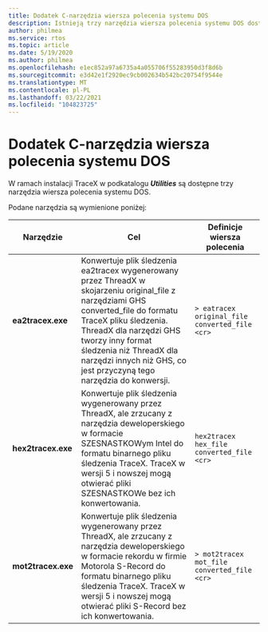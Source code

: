 ```yaml
---
title: Dodatek C-narzędzia wiersza polecenia systemu DOS
description: Istnieją trzy narzędzia wiersza polecenia systemu DOS dostępne w instalacji usługi Azure RTO TraceX w podkatalogu Utilities.
author: philmea
ms.service: rtos
ms.topic: article
ms.date: 5/19/2020
ms.author: philmea
ms.openlocfilehash: e1ec852a97a6735a4a055706f55283950d3f8d6b
ms.sourcegitcommit: e3d42e1f2920ec9cb002634b542bc20754f9544e
ms.translationtype: MT
ms.contentlocale: pl-PL
ms.lasthandoff: 03/22/2021
ms.locfileid: "104823725"
---
```

# <a name="appendix-c---dos-command-line-utilities"></a>Dodatek C-narzędzia wiersza polecenia systemu DOS

W ramach instalacji TraceX w podkatalogu ***Utilities*** są dostępne trzy narzędzia wiersza polecenia systemu DOS.

Podane narzędzia są wymienione poniżej:

| **Narzędzie**                              | **Cel**                               | **Definicje wiersza polecenia** |
| -------------------------------- | ----------------------------------------- | ---------------------------- |
| **ea2tracex.exe**                | Konwertuje plik śledzenia ea2tracex wygenerowany przez ThreadX w skojarzeniu original_file z narzędziami GHS converted_file do formatu TraceX pliku śledzenia. ThreadX dla narzędzi GHS tworzy inny format śledzenia niż ThreadX dla narzędzi innych niż GHS, co jest przyczyną tego narzędzia do konwersji. | ``` > eatracex original_file converted_file <cr> ``` | 
**hex2tracex.exe** | Konwertuje plik śledzenia wygenerowany przez ThreadX, ale zrzucany z narzędzia deweloperskiego w formacie SZESNASTKOWym Intel do formatu binarnego pliku śledzenia TraceX. TraceX w wersji 5 i nowszej mogą otwierać pliki SZESNASTKOWe bez ich konwertowania. | ``` hex2tracex hex_file converted_file <cr> ``` | 
**mot2tracex.exe** | Konwertuje plik śledzenia wygenerowany przez ThreadX, ale zrzucany z narzędzia deweloperskiego w formacie rekordu w firmie Motorola S-Record do formatu binarnego pliku śledzenia TraceX. TraceX w wersji 5 i nowszej mogą otwierać pliki S-Record bez ich konwertowania. | ``` > mot2tracex mot_file converted_file <cr> ```|